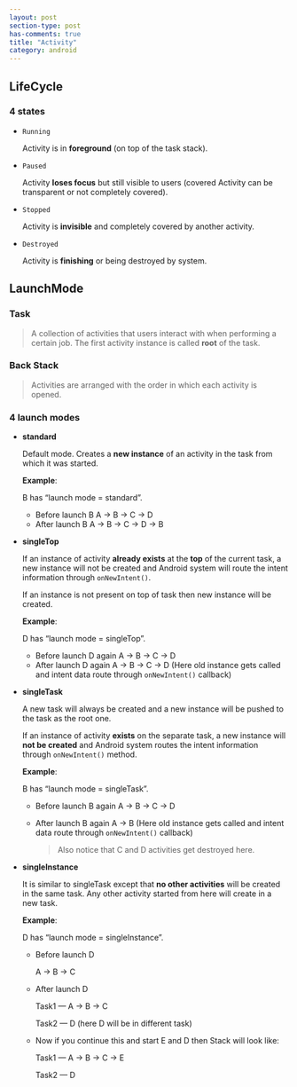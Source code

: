 ```yaml
---
layout: post
section-type: post
has-comments: true
title: "Activity"
category: android
---
```

## LifeCycle

### 4 states

- `Running`
    
    Activity is in **foreground** (on top of the task stack).
    
- `Paused`
    
    Activity **loses focus** but still visible to users (covered Activity can be transparent or not completely covered).
    
- `Stopped`
    
    Activity is **invisible** and completely covered by another activity.
    
- `Destroyed`
    
    Activity is **finishing** or being destroyed by system.
    

## LaunchMode

### Task

> A collection of activities that users interact with when performing a certain job. The first activity instance is called **root** of the task.
> 

### Back Stack

> Activities are arranged with the order in which each activity is opened.
> 

### 4 launch modes

- **standard**
    
    Default mode. Creates a **new instance** of an activity in the task from which it was started.
    
    **Example**:
    
    B has “launch mode = standard”.
    
    - Before launch B
    A -> B -> C -> D
    - After launch B
    A -> B -> C -> D -> B
- **singleTop**
    
    If an instance of activity **already exists** at the **top** of the current task, a new instance will not be created and Android system will route the intent information through `onNewIntent()`. 
    
    If an instance is not present on top of task then new instance will be created.
    
    **Example**:
    
    D has “launch mode = singleTop”.
    
    - Before launch D again
    A -> B -> C -> D
    - After launch D again
    A -> B -> C -> D (Here old instance gets called and intent data route through `onNewIntent()` callback)
- **singleTask**
    
    A new task will always be created and a new instance will be pushed to the task as the root one. 
    
    If an instance of activity **exists** on the separate task, a new instance will **not be created** and Android system routes the intent information through `onNewIntent()` method.
    
    **Example**:
    
    B has “launch mode = singleTask”.
    
    - Before launch B again
    A -> B -> C -> D
    - After launch B again
    A -> B (Here old instance gets called and intent data route through `onNewIntent()` callback)
        
        > Also notice that C and D activities get destroyed here.
        > 
- **singleInstance**
    
    It is similar to singleTask except that **no other activities** will be created in the same task. Any other activity started from here will create in a new task.
    
    **Example**:
    
    D has “launch mode = singleInstance”.
    
    - Before launch D
        
        A -> B -> C
        
    - After launch D
        
        Task1 — A -> B -> C
        
        Task2 — D (here D will be in different task)
        
    - Now if you continue this and start E and D then Stack will look like:
        
        Task1 — A -> B -> C -> E
        
        Task2 — D